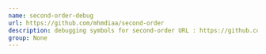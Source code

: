 ```yaml
---
name: second-order-debug
url: https://github.com/mhmdiaa/second-order
description: debugging symbols for second-order URL : https://github.com/mhmdiaa/second-order Groups : None
group: None
---
```

